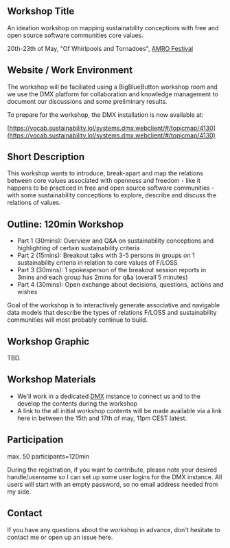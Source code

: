 ## Workshop Title

An ideation workshop on mapping sustainability conceptions with free and open source software communities core values.

20th-23th of May, "Of Whirlpools and Tornadoes", [AMRO Festival](https://www.radical-openness.org/en)

## Website / Work Environment

The workshop will be faciliated using a BigBlueButton workshop room and we use the DMX platform for collaboration and knowledge management to document our discussions and some preliminary results.

To prepare for the workshop, the DMX installation is now available at:

[https://vocab.sustainability.lol/systems.dmx.webclient/#/topicmap/4130](https://vocab.sustainability.lol/systems.dmx.webclient/#/topicmap/4130)


## Short Description

This workshop wants to introduce, break-apart and map the relations between core values associated with openness and freedom - like it happens to be practiced in free and open source software communities - with some sustainability conceptions to explore, describe and discuss the relations of values.

## Outline: 120min Workshop

*  Part 1 (30mins): Overview and Q&A on sustainability conceptions and highlighting of certain sustainability criteria
*  Part 2 (15mins): Breakout talks with 3-5 persons in groups on 1 sustainability criteria in relation to core values of F/LOSS
*  Part 3 (30mins): 1 spokesperson of the breakout session reports in 3mins and each group has 2mins for q&a (overall 5 minutes)
*  Part 4 (30mins): Open exchange about decisions, questions, actions and wishes

Goal of the workshop is to interactively generate associative and navigable data models that describe the types of relations F/LOSS and sustainability communities will most probably continue to build.

## Workshop Graphic

TBD.

## Workshop Materials

- We'll work in a dedicated [DMX](https://dmx.readthedocs.io/en/latest/user.html) instance to connect us and to the develop the contents during the workshop
- A link to the all initial workshop contents will be made available via a link here in between the 15th and 17th of may, 11pm CEST latest.

## Participation

max. 50 participants=120min

During the registration, if you want to contribute, please note your desired handle/username so I can set up some user logins for the DMX instance. All users will start with an empty password, so no email address needed from my side.

## Contact

If you have any questions about the workshop in advance, don't hesitate to contact me or open up an issue here.

